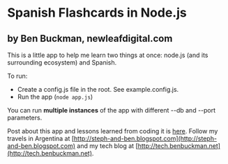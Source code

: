 # Spanish Flashcards in Node.js
## by Ben Buckman, newleafdigital.com

This is a little app to help me learn two things at once: node.js (and its surrounding ecosystem) and Spanish.

To run:

* Create a config.js file in the root. See example.config.js.
* Run the app (`node app.js`)


You can run **multiple instances** of the app with different --db and --port parameters.


Post about this app and lessons learned from coding it is [here](http://benbuckman.net/tech/11/10/exploring-nodejs-frontier).
Follow my travels in Argentina at [http://steph-and-ben.blogspot.com](http://steph-and-ben.blogspot.com)
and my tech blog at [http://tech.benbuckman.net](http://tech.benbuckman.net). 
